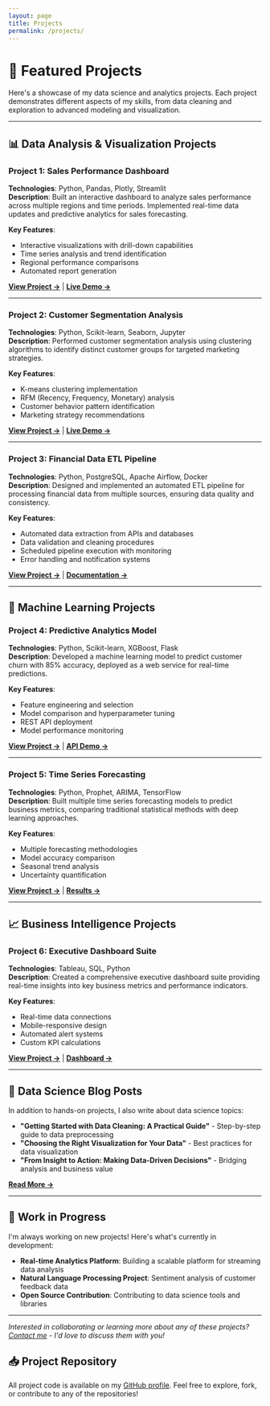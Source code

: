 ```yaml
---
layout: page
title: Projects
permalink: /projects/
---
```


# 🚀 Featured Projects

Here's a showcase of my data science and analytics projects. Each project demonstrates different aspects of my skills, from data cleaning and exploration to advanced modeling and visualization.

---

## 📊 Data Analysis & Visualization Projects

### Project 1: Sales Performance Dashboard
**Technologies**: Python, Pandas, Plotly, Streamlit  
**Description**: Built an interactive dashboard to analyze sales performance across multiple regions and time periods. Implemented real-time data updates and predictive analytics for sales forecasting.

**Key Features**:
- Interactive visualizations with drill-down capabilities
- Time series analysis and trend identification  
- Regional performance comparisons
- Automated report generation

[**View Project →**](https://github.com/jworking2/project1) | [**Live Demo →**](#)

---

### Project 2: Customer Segmentation Analysis  
**Technologies**: Python, Scikit-learn, Seaborn, Jupyter  
**Description**: Performed customer segmentation analysis using clustering algorithms to identify distinct customer groups for targeted marketing strategies.

**Key Features**:
- K-means clustering implementation
- RFM (Recency, Frequency, Monetary) analysis
- Customer behavior pattern identification
- Marketing strategy recommendations

[**View Project →**](https://github.com/jworking2/project2) | [**Live Demo →**](#)

---

### Project 3: Financial Data ETL Pipeline
**Technologies**: Python, PostgreSQL, Apache Airflow, Docker  
**Description**: Designed and implemented an automated ETL pipeline for processing financial data from multiple sources, ensuring data quality and consistency.

**Key Features**:
- Automated data extraction from APIs and databases
- Data validation and cleaning procedures
- Scheduled pipeline execution with monitoring
- Error handling and notification systems

[**View Project →**](https://github.com/jworking2/project3) | [**Documentation →**](#)

---

## 🤖 Machine Learning Projects

### Project 4: Predictive Analytics Model
**Technologies**: Python, Scikit-learn, XGBoost, Flask  
**Description**: Developed a machine learning model to predict customer churn with 85% accuracy, deployed as a web service for real-time predictions.

**Key Features**:
- Feature engineering and selection
- Model comparison and hyperparameter tuning
- REST API deployment
- Model performance monitoring

[**View Project →**](https://github.com/jworking2/project4) | [**API Demo →**](#)

---

### Project 5: Time Series Forecasting
**Technologies**: Python, Prophet, ARIMA, TensorFlow  
**Description**: Built multiple time series forecasting models to predict business metrics, comparing traditional statistical methods with deep learning approaches.

**Key Features**:
- Multiple forecasting methodologies
- Model accuracy comparison
- Seasonal trend analysis
- Uncertainty quantification

[**View Project →**](https://github.com/jworking2/project5) | [**Results →**](#)

---

## 📈 Business Intelligence Projects

### Project 6: Executive Dashboard Suite
**Technologies**: Tableau, SQL, Python  
**Description**: Created a comprehensive executive dashboard suite providing real-time insights into key business metrics and performance indicators.

**Key Features**:
- Real-time data connections
- Mobile-responsive design
- Automated alert systems
- Custom KPI calculations

[**View Project →**](https://github.com/jworking2/project6) | [**Dashboard →**](#)

---

## 📝 Data Science Blog Posts

In addition to hands-on projects, I also write about data science topics:

- **"Getting Started with Data Cleaning: A Practical Guide"** - Step-by-step guide to data preprocessing
- **"Choosing the Right Visualization for Your Data"** - Best practices for data visualization
- **"From Insight to Action: Making Data-Driven Decisions"** - Bridging analysis and business value

[**Read More →**](/blog)

---

## 🔄 Work in Progress

I'm always working on new projects! Here's what's currently in development:

- **Real-time Analytics Platform**: Building a scalable platform for streaming data analysis
- **Natural Language Processing Project**: Sentiment analysis of customer feedback data
- **Open Source Contribution**: Contributing to data science tools and libraries

---

*Interested in collaborating or learning more about any of these projects? [Contact me](/contact) - I'd love to discuss them with you!*

## 📥 Project Repository

All project code is available on my [GitHub profile](https://github.com/jworking2). Feel free to explore, fork, or contribute to any of the repositories!